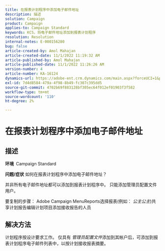 ```yaml
---
title: 在报表计划程序中添加电子邮件地址
description: 描述
solution: Campaign
product: Campaign
applies-to: Campaign Standard
keywords: KCS，将电子邮件地址添加到报表计划程序
resolution: Resolution
internal-notes: E-000156280
bug: false
article-created-by: Amol Mahajan
article-created-date: 11/1/2022 11:19:32 AM
article-published-by: Amol Mahajan
article-published-date: 11/1/2022 11:26:26 AM
version-number: 4
article-number: KA-16124
dynamics-url: https://adobe-ent.crm.dynamics.com/main.aspx?forceUCI=1&pagetype=entityrecord&etn=knowledgearticle&id=3863ba0a-d759-ed11-9561-6045bd006f95
exl-id: 7d4d8584-479a-4f98-8b49-fc307c395dd5
source-git-commit: 4702b69f883128bf305ec64f012ef01903f3f582
workflow-type: tm+mt
source-wordcount: '110'
ht-degree: 2%

---
```


# 在报表计划程序中添加电子邮件地址

## 描述

<b>环境 </b>
Campaign Standard


<b>问题/症状</b>
如何在报表计划程序中添加电子邮件地址？

并非所有电子邮件地址都可以添加到报表计划程序中。 只能添加管理员配置文件用户。

要复制的步骤： Adobe Campaign MenuReports选择报表(例如： *公主公主*)共享计划报告编辑计划项目添加接收报告的人员


## 解决方法


计划程序按设计要求工作。 仅具有 *管理员配置文件*&#x200B;添加到其帐户后，可添加到报表计划程序电子邮件列表中，以按计划接收报表摘要。
